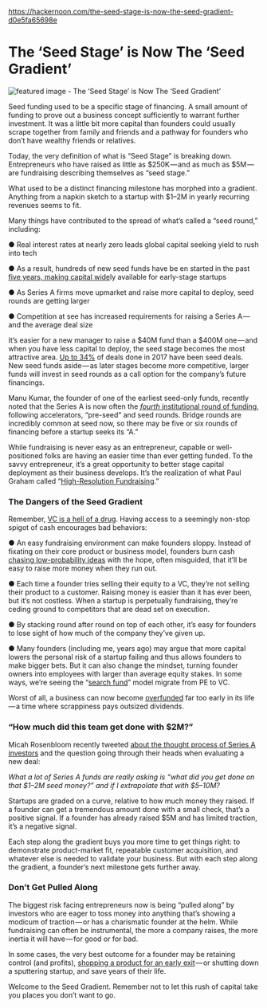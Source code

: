 https://hackernoon.com/the-seed-stage-is-now-the-seed-gradient-d0e5fa65698e

# The ‘Seed Stage’ is Now The ‘Seed Gradient’

![featured image - The ‘Seed Stage’ is Now The ‘Seed Gradient’](https://hackernoon.imgix.net/hn-images/1*MhBbpD5146BQhmpvH9JfFQ.jpeg?auto=format&fit=max&w=3840)

Seed funding used to be a specific stage of financing. A small amount of funding to prove out a business concept sufficiently to warrant further investment. It was a little bit more capital than founders could usually scrape together from family and friends and a pathway for founders who don’t have wealthy friends or relatives.

Today, the very definition of what is “Seed Stage” is breaking down. Entrepreneurs who have raised as little as $250K — and as much as $5M — are fundraising describing themselves as “seed stage.”

What used to be a distinct financing milestone has morphed into a gradient. Anything from a napkin sketch to a startup with $1–2M in yearly recurring revenues seems to fit.

Many things have contributed to the spread of what’s called a “seed round,” including:

● Real interest rates at nearly zero leads global capital seeking yield to rush into tech

● As a result, hundreds of new seed funds have be en started in the past  [five years, making capital wide](http://firstround.com/review/what-the-seed-funding-boom-means-for-raising-a-series-a/?ref=hackernoon.com)ly available for early-stage startups

● As Series A firms move upmarket and raise more capital to deploy, seed rounds are getting larger

● Competition at see has increased requirements for raising a Series A — and the average deal size

It’s easier for a new manager to raise a $40M fund than a $400M one — and when you have less capital to deploy, the seed stage becomes the most attractive area.  [Up to 34%](http://tomtunguz.com/images/second_seed_frequency.png?ref=hackernoon.com)  of deals done in 2017 have been seed deals. New seed funds aside — as later stages become more competitive, larger funds will invest in seed rounds as a call option for the company’s future financings.

Manu Kumar, the founder of one of the earliest seed-only funds, recently noted that the Series A is now often the  [_fourth_  institutional round of funding](http://www.k9ventures.com/blog/2017/10/10/pre-seed-faq/?ref=hackernoon.com), following accelerators, “pre-seed” and seed rounds. Bridge rounds are incredibly common at seed now, so there may be five or six rounds of financing before a startup seeks its “A.”

While fundraising is never easy as an entrepreneur, capable or well-positioned folks are having an easier time than ever getting funded. To the savvy entrepreneur, it’s a great opportunity to better stage capital deployment as their business develops. It’s the realization of what Paul Graham called “[High-Resolution Fundraising](http://www.paulgraham.com/hiresfund.html?ref=hackernoon.com).”

### The Dangers of the Seed Gradient

Remember,  [VC is a hell of a drug](https://techcrunch.com/2016/09/16/venture-capital-is-a-hell-of-a-drug/?ref=hackernoon.com). Having access to a seemingly non-stop spigot of cash encourages bad behaviors:

● An easy fundraising environment can make founders sloppy. Instead of fixating on their core product or business model, founders burn cash  [chasing low-probability ideas](https://techcrunch.com/2017/10/26/toxic-vc-and-the-marginal-dollar-problem/?ref=hackernoon.com)  with the hope, often misguided, that it’ll be easy to raise more money when they run out.

● Each time a founder tries selling their equity to a VC, they’re not selling their product to a customer. Raising money is easier than it has ever been, but it’s not costless. When a startup is perpetually fundraising, they’re ceding ground to competitors that are dead set on execution.

● By stacking round after round on top of each other, it’s easy for founders to lose sight of how much of the company they’ve given up.

● Many founders (including me, years ago) may argue that more capital lowers the personal risk of a startup failing and thus allows founders to make bigger bets. But it can also change the mindset, turning founder owners into employees with larger than average equity stakes. In some ways, we’re seeing the “[search fund](https://en.wikipedia.org/wiki/Search_fund?ref=hackernoon.com)” model migrate from PE to VC.

Worst of all, a business can now become  [overfunded](https://techcrunch.com/2016/10/15/overdosing-on-vc-lessons-from-71-ipos/?ref=hackernoon.com)  far too early in its life — a time where scrappiness pays outsized dividends.

### “How much did this team get done with $2M?”

Micah Rosenbloom recently tweeted  [about the thought process of Series A investors](https://twitter.com/micahjay1/status/900858055910457344?ref=hackernoon.com)  and the question going through their heads when evaluating a new deal:

_What a lot of Series A funds are really asking is “what did you get done on that $1–2M seed money?” and if I extrapolate that with $5–10M?_

Startups are graded on a curve, relative to how much money they raised. If a founder can get a tremendous amount done with a small check, that’s a positive signal. If a founder has already raised $5M and has limited traction, it’s a negative signal.

Each step along the gradient buys you more time to get things right: to demonstrate product-market fit, repeatable customer acquisition, and whatever else is needed to validate your business. But with each step along the gradient, a founder’s next milestone gets further away.

### Don’t Get Pulled Along

The biggest risk facing entrepreneurs now is being “pulled along” by investors who are eager to toss money into anything that’s showing a modicum of traction — or has a charismatic founder at the helm. While fundraising can often be instrumental, the more a company raises, the more inertia it will have — for good or for bad.

In some cases, the very best outcome for a founder may be retaining control (and profits),  [shopping a product for an early exit](https://techcrunch.com/2017/11/04/why-the-end-of-the-startup-era-could-be-great-for-entrepreneurs/?ref=hackernoon.com) — or shutting down a sputtering startup, and save years of their life.

Welcome to the Seed Gradient. Remember not to let this rush of capital take you places you don’t want to go.